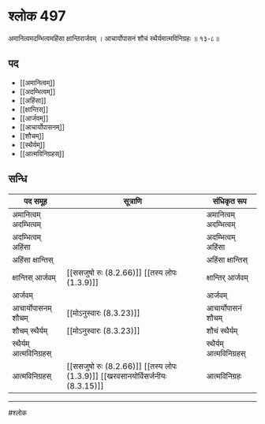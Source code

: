 # श्लोक 497

अमानित्वमदम्भित्वमहिंसा क्षान्तिरार्जवम् ।
आचार्योपासनं शौचं स्थैर्यमात्मविनिग्रहः ॥ १३-८॥


## पद 

- [[अमानित्वम्]]
- [[अदम्भित्वम्]]
- [[अहिंसा]]
- [[क्षान्तिस्]]
- [[आर्जवम्]]
- [[आचार्योपासनम्]]
- [[शौचम्]]
- [[स्थैर्यम्]]
- [[आत्मविनिग्रहस्]]

## सन्धि

| पद समूह | सूत्राणि | संधिकृत रूप |
| ----- | ----- | ----- |
| अमानित्वम् अदम्भित्वम् |  | अमानित्वम् अदम्भित्वम् |
| अदम्भित्वम् अहिंसा |  | अदम्भित्वम् अहिंसा |
| अहिंसा क्षान्तिस् |  | अहिंसा क्षान्तिस् |
| क्षान्तिस् आर्जवम् |  [[ससजुषो रुः (8.2.66)]] [[तस्य लोपः (1.3.9)]] | क्षान्तिर् आर्जवम् |
| आर्जवम् |  | आर्जवम् |
| आचार्योपासनम् शौचम् |  [[मोऽनुस्वारः (8.3.23)]] | आचार्योपासनं शौचम् |
| शौचम् स्थैर्यम् |  [[मोऽनुस्वारः (8.3.23)]] | शौचं स्थैर्यम् |
| स्थैर्यम् आत्मविनिग्रहस् |  | स्थैर्यम् आत्मविनिग्रहस् |
| आत्मविनिग्रहस् |  [[ससजुषो रुः (8.2.66)]] [[तस्य लोपः (1.3.9)]] [[खरवसानयोर्विसर्जनीयः (8.3.15)]] | आत्मविनिग्रहः |


---

#श्लोक